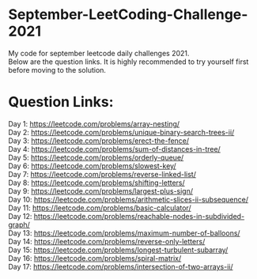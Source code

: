 # September-LeetCoding-Challenge-2021
My code for september leetcode daily challenges 2021.                                                                                                                               
Below are the question links. It is highly recommended to try yourself first before moving to the solution.

# Question Links:
Day 1: https://leetcode.com/problems/array-nesting/                                                                                                                                 
Day 2: https://leetcode.com/problems/unique-binary-search-trees-ii/                                                                                                                 
Day 3: https://leetcode.com/problems/erect-the-fence/                                                                                                                               
Day 4: https://leetcode.com/problems/sum-of-distances-in-tree/                                                                                                                    
Day 5: https://leetcode.com/problems/orderly-queue/                                                                                                                                 
Day 6: https://leetcode.com/problems/slowest-key/                                                                                                                                   
Day 7: https://leetcode.com/problems/reverse-linked-list/                                                                                                                         
Day 8: https://leetcode.com/problems/shifting-letters/                                                                                                                            
Day 9: https://leetcode.com/problems/largest-plus-sign/                                                                                                                           
Day 10: https://leetcode.com/problems/arithmetic-slices-ii-subsequence/                                                                                                            
Day 11: https://leetcode.com/problems/basic-calculator/                                                                                                                           
Day 12: https://leetcode.com/problems/reachable-nodes-in-subdivided-graph/                                                                                                        
Day 13: https://leetcode.com/problems/maximum-number-of-balloons/                                                                                                                   
Day 14: https://leetcode.com/problems/reverse-only-letters/                                                                                                                         
Day 15: https://leetcode.com/problems/longest-turbulent-subarray/                                                                                                                 
Day 16: https://leetcode.com/problems/spiral-matrix/                                                                                                                               
Day 17: https://leetcode.com/problems/intersection-of-two-arrays-ii/
